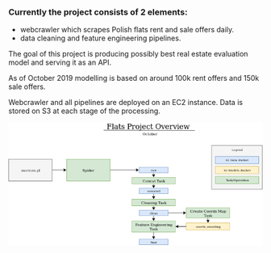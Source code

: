 ### Currently the project consists of 2 elements:
- webcrawler which scrapes Polish flats rent and sale offers daily.
- data cleaning and feature engineering pipelines.

The goal of this project is producing possibly best real estate evaluation model and serving it as an API.

As of October 2019 modelling is based on around 100k rent offers and 150k sale offers.

Webcrawler and all pipelines are deployed on an EC2 instance. Data is stored on S3 at each stage of the processing.

![General Overview](docs/FlatsOverview.png)

